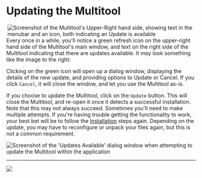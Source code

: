# Updating the Multitool

<img alt="Screenshot of the Multitool's Upper-Right hand side, showing text in the menubar and an icon, both indicating an Update is available" src="https://i.imgur.com/8G529jj.png" align="right">

Every once in a while, you'll notice a green refresh icon on the upper-right hand side of the Multitool's main window, and text on the right side of the Multitool indicating that there are updates available. It may look something like the image to the right:

Clicking on the green icon will open up a dialog window, displaying the details of the new update, and providing options to Update or Cancel. If you click `Cancel`, it will close the window, and let you use the Multitool as-is.

If you choose to update the Multitool, click on the `Update` button. This will close the Multitool, and re-open it once it detects a successful installation. Note that this may not always succeed. Sometimes you'll need to make multiple attempts. If you're having trouble getting the functionality to work, your best bet will be to follow the [Installation]() steps again. Depending on the update, you may have to reconfigure or unpack your files again, but this is not a common requirement.

<img alt="Screenshot of the 'Updates Available' dialog window when attempting to update the Multitool within the application" src="https://i.imgur.com/uB1uyTi.png">

---

[<img src="https://img.shields.io/badge/Previous-General_Usage-blue?style=for-the-badge">](https://github.com/ShinyHobo/BG3-Modders-Multitool/wiki/General-Usage)